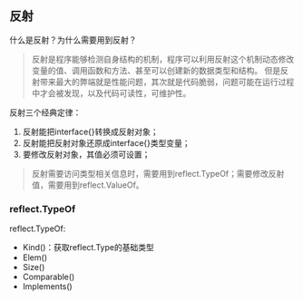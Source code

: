 ## 反射

什么是反射？为什么需要用到反射？
> 反射是程序能够检测自身结构的机制，程序可以利用反射这个机制动态修改变量的值、调用函数和方法、甚至可以创建新的数据类型和结构。
但是反射带来最大的弊端就是性能问题，其次就是代码脆弱，问题可能在运行过程中才会被发现，以及代码可读性，可维护性。

反射三个经典定律：
1. 反射能把interface{}转换成反射对象；
2. 反射能把反射对象还原成interface{}类型变量；
3. 要修改反射对象，其值必须可设置；
> 反射需要访问类型相关信息时，需要用到reflect.TypeOf；需要修改反射值，需要用到reflect.ValueOf。


### reflect.TypeOf

reflect.TypeOf:
- Kind()：获取reflect.Type的基础类型
- Elem()
- Size()
- Comparable()
- Implements()
